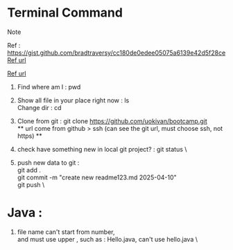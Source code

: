 # Terminal Command
> [!NOTE]
> Ref : https://gist.github.com/bradtraversy/cc180de0edee05075a6139e42d5f28ce
> <a href="https://gist.github.com/bradtraversy/cc180de0edee05075a6139e42d5f28ce" target="_blank">Ref url</a>


<a href="https://gist.github.com/bradtraversy/cc180de0edee05075a6139e42d5f28ce" target="_blank">Ref url</a>


1. Find where am I : pwd

2. Show all file in your place right now : ls \
    Change dir : cd

4. Clone from git : git clone https://github.com/uokivan/bootcamp.git \
  ** url come from github > ssh (can see the git url, must choose ssh, not https) ** 

5. check have something new in local git project? : git status \

6. push new data to git : \
  git add . \
  git commit -m "create new readme123.md 2025-04-10" \
  git push \

# Java :
1. file name can't start from number, \
  and must use upper , such as : Hello.java, can't use hello.java \